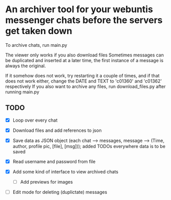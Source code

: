 # An archiver tool for your webuntis messenger chats before the servers get taken down

To archive chats, run main.py

The viewer only works if you also download files
Sometimes messages can be duplicated and inserted at a later time, the first instance of a message is always the original.


If it somehow does not work, try restarting it a couple of times, and if that does not work either, change the DATE and TEXT to 'c01360' and 'c01362' respectively
If you also want to archive any files, run download_files.py after running main.py



## TODO
- [x] Loop over every chat
- [x] Download files and add references to json
- [x] Save data as JSON object (each chat --> messages, message --> (Time, author, profile pic, [file], [msg])); added TODOs everywhere data is to be saved
- [x] Read username and password from file
- [x] Add some kind of interface to view archived chats
    - [ ] Add previews for images
- [ ] Edit mode for deleting (duplictate) messages

